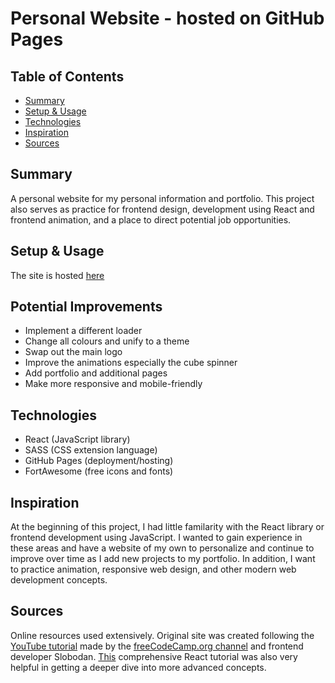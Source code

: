 # Personal Website - hosted on GitHub Pages

## Table of Contents
* [Summary](#summary)
* [Setup & Usage](#setup-&-usage)
* [Technologies](#technologies)
* [Inspiration](#inspiration)
* [Sources](#sources)

## Summary
A personal website for my personal information and portfolio. This project also serves as practice for frontend design, development using React and frontend animation, and a place to direct potential job opportunities.

## Setup & Usage
The site is hosted [here](https://jpaetsch.github.io/)

## Potential Improvements
* Implement a different loader
* Change all colours and unify to a theme
* Swap out the main logo
* Improve the animations especially the cube spinner
* Add portfolio and additional pages
* Make more responsive and mobile-friendly

## Technologies
* React (JavaScript library)
* SASS (CSS extension language)
* GitHub Pages (deployment/hosting)
* FortAwesome (free icons and fonts)

## Inspiration
At the beginning of this project, I had little familarity with the React library or frontend development using JavaScript. I wanted to gain experience in these areas and have a website of my own to personalize and continue to improve over time as I add new projects to my portfolio. In addition, I want to practice animation, responsive web design, and other modern web development concepts.

## Sources
Online resources used extensively.
Original site was created following the [YouTube tutorial](https://www.youtube.com/watch?v=bmpI252DmiI) made by the [freeCodeCamp.org channel](https://www.youtube.com/channel/UC8butISFwT-Wl7EV0hUK0BQ) and frontend developer Slobodan.
[This](https://www.youtube.com/watch?v=4UZrsTqkcW4&ab_channel=freeCodeCamp.org) comprehensive React tutorial was also very helpful in getting a deeper dive into more advanced concepts.
